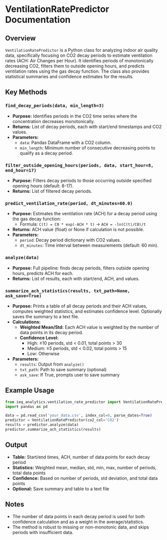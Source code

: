 # VentilationRatePredictor Documentation

## Overview

`VentilationRatePredictor` is a Python class for analyzing indoor air quality data, specifically focusing on CO2 decay periods to estimate ventilation rates (ACH: Air Changes per Hour). It identifies periods of monotonically decreasing CO2, filters them to outside opening hours, and predicts ventilation rates using the gas decay function. The class also provides statistical summaries and confidence estimates for the results.

## Key Methods

### `find_decay_periods(data, min_length=3)`
- **Purpose:** Identifies periods in the CO2 time series where the concentration decreases monotonically.
- **Returns:** List of decay periods, each with start/end timestamps and CO2 values.
- **Parameters:**
  - `data`: Pandas DataFrame with a CO2 column.
  - `min_length`: Minimum number of consecutive decreasing points to qualify as a decay period.

### `filter_outside_opening_hours(periods, data, start_hour=8, end_hour=17)`
- **Purpose:** Filters decay periods to those occurring outside specified opening hours (default: 8-17).
- **Returns:** List of filtered decay periods.

### `predict_ventilation_rate(period, dt_minutes=60.0)`
- **Purpose:** Estimates the ventilation rate (ACH) for a decay period using the gas decay function:
  - Formula: `C(t) = C0 * exp(-ACH * t)` → `ACH = -ln(C(t)/C0)/t`
- **Returns:** ACH value (float) or None if calculation is not possible.
- **Parameters:**
  - `period`: Decay period dictionary with CO2 values.
  - `dt_minutes`: Time interval between measurements (default: 60 min).

### `analyze(data)`
- **Purpose:** Full pipeline: finds decay periods, filters outside opening hours, predicts ACH for each.
- **Returns:** List of results, each with start/end, ACH, and values.

### `summarize_ach_statistics(results, txt_path=None, ask_save=True)`
- **Purpose:** Prints a table of all decay periods and their ACH values, computes weighted statistics, and estimates confidence level. Optionally saves the summary to a text file.
- **Calculations:**
  - **Weighted Mean/Std:** Each ACH value is weighted by the number of data points in its decay period.
  - **Confidence Level:**
    - High: ≥10 periods, std < 0.01, total points > 30
    - Medium: ≥5 periods, std < 0.02, total points > 15
    - Low: Otherwise
- **Parameters:**
  - `results`: Output from `analyze()`
  - `txt_path`: Path to save summary (optional)
  - `ask_save`: If True, prompts user to save summary

## Example Usage

```python
from ieq_analytics.ventilation_rate_predictor import VentilationRatePredictor
import pandas as pd

data = pd.read_csv('your_data.csv', index_col=0, parse_dates=True)
predictor = VentilationRatePredictor(co2_col='CO2')
results = predictor.analyze(data)
predictor.summarize_ach_statistics(results)
```

## Output
- **Table:** Start/end times, ACH, number of data points for each decay period
- **Statistics:** Weighted mean, median, std, min, max, number of periods, total data points
- **Confidence:** Based on number of periods, std deviation, and total data points
- **Optional:** Save summary and table to a text file

## Notes
- The number of data points in each decay period is used for both confidence calculation and as a weight in the average/statistics.
- The method is robust to missing or non-monotonic data, and skips periods with insufficient data.
